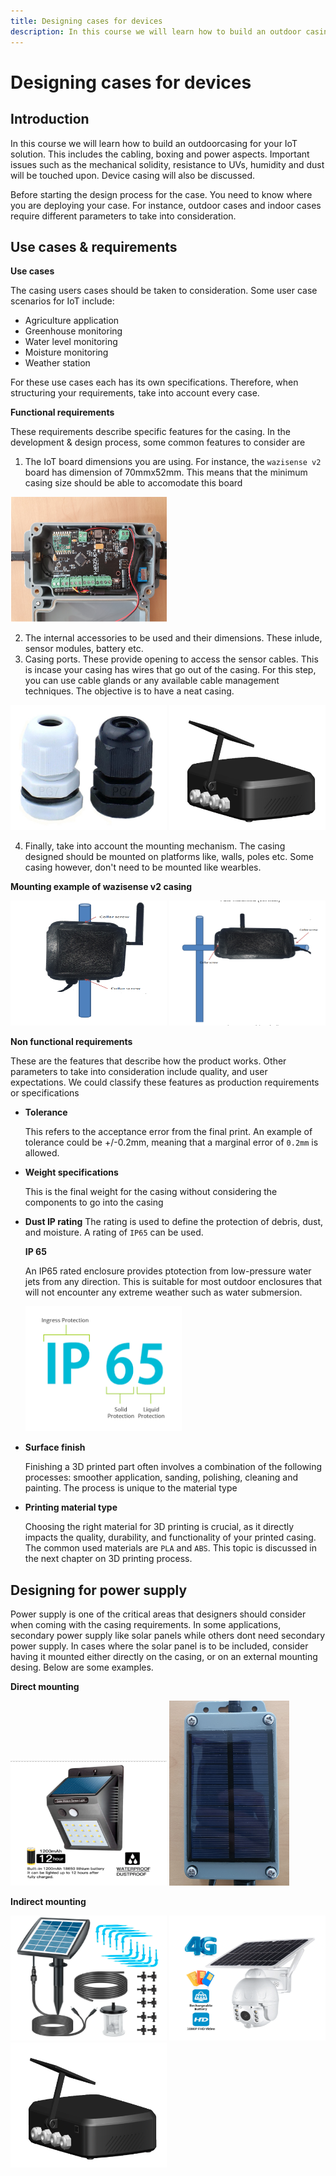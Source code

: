 ```yaml
---
title: Designing cases for devices
description: In this course we will learn how to build an outdoor casing for your IoT solution.
---
```


# Designing cases for devices

## Introduction

In this course we will learn how to build an outdoorcasing for your IoT solution. This includes the cabling, boxing and power aspects. Important issues such as the mechanical solidity, resistance to UVs, humidity and dust will be touched upon. Device casing will also be discussed.

Before starting the design process for the case. You need to know where you are deploying your case. For instance, outdoor cases and indoor cases require different parameters to take into consideration.

## Use cases & requirements

**Use cases**

The casing users cases should be taken to consideration. Some user case scenarios for IoT include:

- Agriculture application
- Greenhouse monitoring
- Water level monitoring
- Moisture monitoring
- Weather station

For these use cases each has its own specifications. Therefore, when structuring your requirements, take into account every case.

**Functional requirements**

These requirements describe specific features for the casing. In the development & design process, some common features to consider are

1. The IoT board dimensions you are using. For instance, the `wazisense v2` board has dimension of 70mmx52mm. This means that the minimum casing size should be able to accomodate this board

<img src="./img/example-casing.png" width=250 height=200 />

2. The internal accessories to be used and their dimensions. These inlude, sensor modules, battery etc.
3. Casing ports. These provide opening to access the sensor cables. This is incase your casing has wires that go out of the casing. For this step, you can use cable glands or any available cable management techniques. The objective is to have a neat casing.

<!-- ![Cable gland](./img/cable-gland.jpg) ![Casing example](./img/casing-1.png) -->
<img src="./img/cable-gland.jpg" width=250 height=200 />
<img src="./img/casing-1.png" width=250 height=200 />

4.  Finally, take into account the mounting mechanism. The casing designed should be mounted on platforms like, walls, poles etc. Some casing however, don't need to be mounted like wearbles.

**Mounting example of wazisense v2 casing**

<img src="./img/mounting-vertical.png" width=250 height=200 />
<img src="./img/mounting-horizontal.png" width=250 height=200 />

**Non functional requirements**

These are the features that describe how the product works. Other parameters to take into consideration include quality, and user expectations. We could classify these features as production requirements or specifications

- **Tolerance**

  This refers to the acceptance error from the final print. An example of tolerance could be +/-0.2mm, meaning that a marginal error of `0.2mm` is allowed.

- **Weight specifications**

  This is the final weight for the casing without considering the components to go into the casing

- **Dust IP rating**
  The rating is used to define the protection of debris, dust, and moisture. A rating of `IP65` can be used.

  **IP 65**

  An IP65 rated enclosure provides ptotection from low-pressure water jets from any direction. This is suitable for most outdoor enclosures that will not encounter any extreme weather such as water submersion.

    <img src="./img/ip-65.png" width=250 height=200 />

- **Surface finish**

  Finishing a 3D printed part often involves a combination of the following processes: smoother application, sanding, polishing, cleaning and painting. The process is unique to the material type

- **Printing material type**

  Choosing the right material for 3D printing is crucial, as it directly impacts the quality, durability, and functionality of your printed casing. The common used materials are `PLA` and `ABS`. This topic is discussed in the next chapter on 3D printing process.

## Designing for power supply

Power supply is one of the critical areas that designers should consider when coming with the casing requirements. In some applications, secondary power supply like solar panels while others dont need secondary power supply. In cases where the solar panel is to be included, consider having it mounted either directly on the casing, or on an external mounting desing. Below are some examples.

**Direct mounting**

  <img src="./img/surface-mounted-panel.png" width=250 height=200 />
  <img src="./img/surface-mount-solar-2.png"  />

**Indirect mounting**

  <img src="./img/indirect-solar.png" width=250 height=200 />
  <img src="./img/indirect-solar-2.png" width=250 height=200 />
  <img src="./img/casing-1.png" width=250 height=200 />
